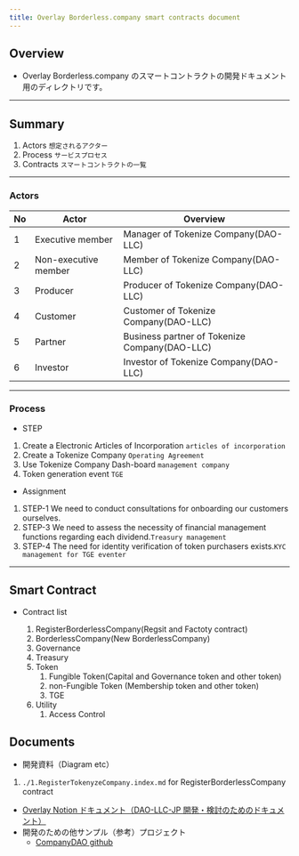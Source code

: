 ```yaml
---
title: Overlay Borderless.company smart contracts document
---
```


## Overview

- Overlay Borderless.company のスマートコントラクトの開発ドキュメント用のディレクトリです。

---

## Summary

1. Actors `想定されるアクター`
2. Process `サービスプロセス`
3. Contracts `スマートコントラクトの一覧`

---

### Actors

| No  | Actor                | Overview                                      |
| --- | -------------------- | --------------------------------------------- |
| 1   | Executive member     | Manager of Tokenize Company(DAO-LLC)          |
| 2   | Non-executive member | Member of Tokenize Company(DAO-LLC)           |
| 3   | Producer             | Producer of Tokenize Company(DAO-LLC)         |
| 4   | Customer             | Customer of Tokenize Company(DAO-LLC)         |
| 5   | Partner              | Business partner of Tokenize Company(DAO-LLC) |
| 6   | Investor             | Investor of Tokenize Company(DAO-LLC)         |

---

### Process

- STEP

1. Create a Electronic Articles of Incorporation `articles of incorporation`
2. Create a Tokenize Company `Operating Agreement`
3. Use Tokenize Company Dash-board `management company`
4. Token generation event `TGE`

- Assignment

1. STEP-1 We need to conduct consultations for onboarding our customers ourselves.
2. STEP-3 We need to assess the necessity of financial management functions regarding each dividend.`Treasury management`
3. STEP-4 The need for identity verification of token purchasers exists.`KYC management for TGE eventer`

---

## Smart Contract

- Contract list

  1. RegisterBorderlessCompany(Regsit and Factoty contract)
  2. BorderlessCompany(New BorderlessCompany)
  3. Governance
  4. Treasury
  5. Token
     1. Fungible Token(Capital and Governance token and other token)
     2. non-Fungible Token (Membership token and other token)
     3. TGE
  6. Utility
     1. Access Control

## Documents

- 開発資料（Diagram etc）

1. `./1.RegisterTokenyzeCompany.index.md` for RegisterBorderlessCompany contract

- [Overlay Notion ドキュメント（DAO-LLC-JP 開発・検討のためのドキュメント）](https://www.notion.so/overlay-swiss/PoC-DAO-0a1bde6fc64a4d1e919b8e981adbc1bf)
- 開発のための他サンプル（参考）プロジェクト
  - [CompanyDAO github](https://github.com/CompanyDAO/protocol-contracts)

